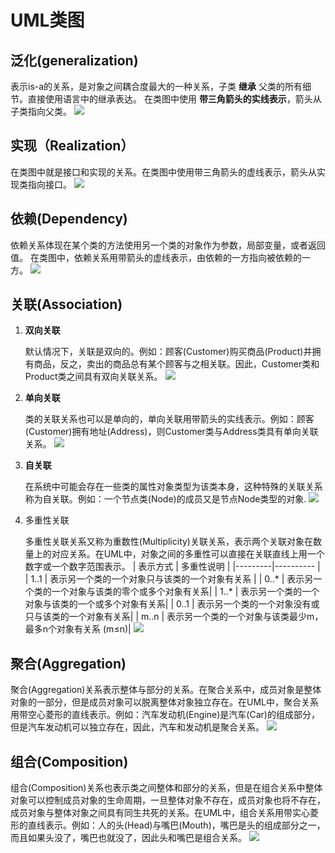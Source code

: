 # UML类图

## 泛化(generalization)

表示is-a的关系，是对象之间耦合度最大的一种关系，子类 **继承** 父类的所有细节。直接使用语言中的继承表达。
在类图中使用 **带三角箭头的实线表示**，箭头从子类指向父类。
![](http://www.uml.org.cn/oobject/images/df7a6535.jpg)

## 实现（Realization）

在类图中就是接口和实现的关系。在类图中使用带三角箭头的虚线表示，箭头从实现类指向接口。
![](http://www.uml.org.cn/oobject/images/0c834dc1.jpg)

## 依赖(Dependency)

依赖关系体现在某个类的方法使用另一个类的对象作为参数，局部变量，或者返回值。
在类图中，依赖关系用带箭头的虚线表示，由依赖的一方指向被依赖的一方。
![](http://www.uml.org.cn/oobject/images/20121123111.jpg)

## 关联(Association)

1. **双向关联**

	默认情况下，关联是双向的。例如：顾客(Customer)购买商品(Product)并拥有商品，反之，卖出的商品总有某个顾客与之相关联。因此，Customer类和Product类之间具有双向关联关系。
    ![](http://www.uml.org.cn/oobject/images/2012112315.jpg)
    
2. **单向关联**

	类的关联关系也可以是单向的，单向关联用带箭头的实线表示。例如：顾客(Customer)拥有地址(Address)，则Customer类与Address类具有单向关联关系。
    ![](http://www.uml.org.cn/oobject/images/2012112316.jpg)
    
3. **自关联**

	在系统中可能会存在一些类的属性对象类型为该类本身，这种特殊的关联关系称为自关联。例如：一个节点类(Node)的成员又是节点Node类型的对象.
    ![](http://www.uml.org.cn/oobject/images/2012112317.jpg)

4. 多重性关联

	多重性关联关系又称为重数性(Multiplicity)关联关系，表示两个关联对象在数量上的对应关系。在UML中，对象之间的多重性可以直接在关联直线上用一个数字或一个数字范围表示。
    | 表示方式 | 多重性说明 								|
    |---------|----------							|
    | 	1..1    |	表示另一个类的一个对象只与该类的一个对象有关系	|
	|	0..*	|	表示另一个类的一个对象与该类的零个或多个对象有关系|
	|	1..*	|	表示另一个类的一个对象与该类的一个或多个对象有关系|
	|	0..1	|	表示另一个类的一个对象没有或只与该类的一个对象有关系|
	|	m..n	|	表示另一个类的一个对象与该类最少m，最多n个对象有关系 (m≤n)|
    ![](http://www.uml.org.cn/oobject/images/2012112318.jpg)

## 聚合(Aggregation)

聚合(Aggregation)关系表示整体与部分的关系。在聚合关系中，成员对象是整体对象的一部分，但是成员对象可以脱离整体对象独立存在。在UML中，聚合关系用带空心菱形的直线表示。例如：汽车发动机(Engine)是汽车(Car)的组成部分，但是汽车发动机可以独立存在，因此，汽车和发动机是聚合关系。
![](http://www.uml.org.cn/oobject/images/2012112319.jpg)


## 组合(Composition)

组合(Composition)关系也表示类之间整体和部分的关系，但是在组合关系中整体对象可以控制成员对象的生命周期，一旦整体对象不存在，成员对象也将不存在，成员对象与整体对象之间具有同生共死的关系。在UML中，组合关系用带实心菱形的直线表示。例如：人的头(Head)与嘴巴(Mouth)，嘴巴是头的组成部分之一，而且如果头没了，嘴巴也就没了，因此头和嘴巴是组合关系。
![](http://www.uml.org.cn/oobject/images/20121123110.jpg)